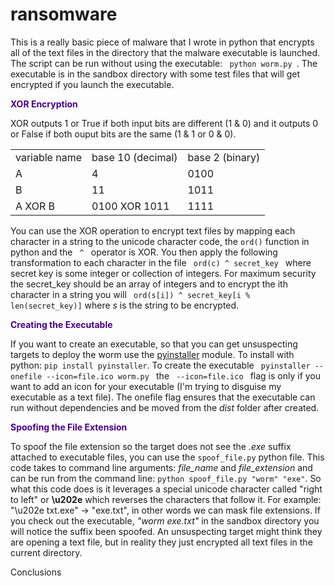 # ransomware

This is a really basic piece of malware that I wrote in python that encrypts all of the text files in the directory that the malware executable is launched.  The script can be run without using the executable: <code> python worm.py </code>.  The executable is in the sandbox directory with some test files that will get encrypted if you launch the executable.  

<b style="color: indigo;">XOR Encryption</b>

XOR outputs 1 or True if both input bits are different (1 & 0) and it outputs 0 or False if both ouput bits are the same (1 & 1 or 0 & 0).

<table>
  <tbody>
    <tr>
      <td> variable name</td><td>base 10 (decimal)</td><td>base 2 (binary)</td>
     </tr>
    <tr>
      <td> A</td><td>4</td><td>0100</td>
     </tr>
    <tr>
      <td> B</td><td>11</td><td>1011</td>
     </tr>
    <tr>
      <td> A XOR B</td><td> 0100 XOR 1011 </td><td>1111</td>
     </tr>
  </tbody>
</table>

You can use the XOR operation to encrypt text files by mapping each character in a string to the unicode character code, the <code>ord()</code> function in python and the <code> ^ </code> operator is XOR.  You then apply the following transformation to each character in the file <code> ord(c) ^ secret_key </code> where secret key is some integer or collection of integers.  For maximum security the secret_key should be an array of integers and to encrypt the ith character in a string you will <code> ord(s[i]) ^ secret_key[i % len(secret_key)]</code> where <i>s</i> is the string to be encrypted.

<b style="color: indigo;">Creating the Executable</b>

If you want to create an executable, so that you can get unsuspecting targets to deploy the worm use the <a href="https://www.pyinstaller.org/">pyinstaller</a> module.  To install with python: <code>pip install pyinstaller</code>.  To create the executable <code> pyinstaller --onefile --icon=file.ico worm.py </code> the <code> --icon=file.ico </code> flag is only if you want to add an icon for your executable (I'm trying to disguise my executable as a text file).  The onefile flag ensures that the executable can run without dependencies and be moved from the <i>dist</i> folder after created.

<b style="color: indigo;">Spoofing the File Extension</b>

To spoof the file extension so the target does not see the <i>.exe</i> suffix attached to executable files, you can use the <code>spoof_file.py</code> python file.  This code takes to command line arguments: <i>file_name</i> and <i>file_extension</i> and can be run from the command line: <code>python spoof_file.py "worm" "exe"</code>.  So what this code does is it leverages a special unicode character called "right to left" or <b>\u202e</b> which reverses the characters that follow it.  For example: "\u202e txt.exe" -> "exe.txt", in other words we can mask file extensions.  If you check out the executable, <i>"worm exe.txt"</i> in the sandbox directory you will notice the suffix been spoofed.  An unsuspecting target might think they are opening a text file, but in reality they just encrypted all text files in the current directory.

Conclusions
